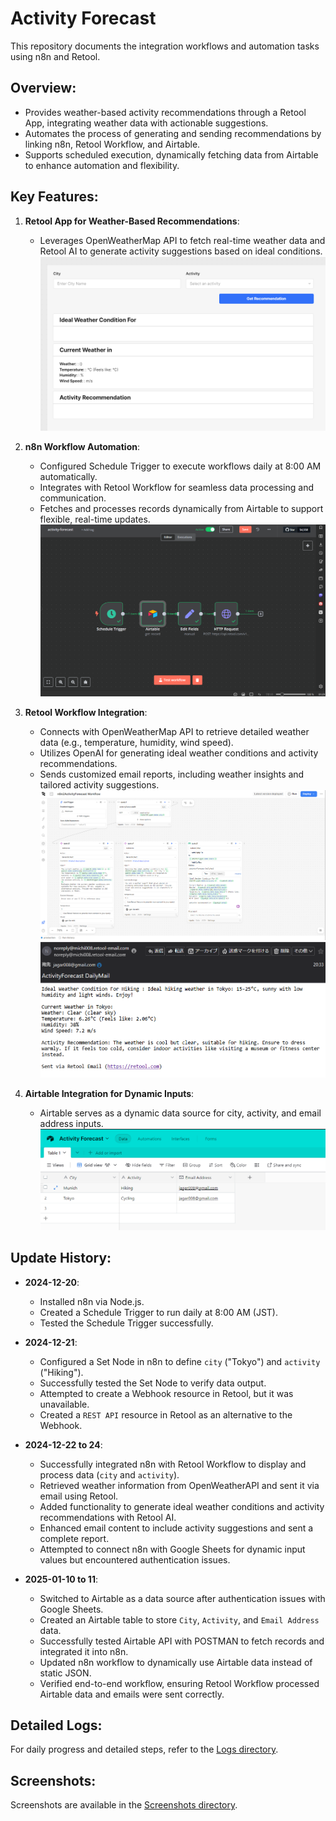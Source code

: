 # Activity Forecast

This repository documents the integration workflows and automation tasks using n8n and Retool.

## Overview:

- Provides weather-based activity recommendations through a Retool App, integrating weather data with actionable suggestions.
- Automates the process of generating and sending recommendations by linking n8n, Retool Workflow, and Airtable.
- Supports scheduled execution, dynamically fetching data from Airtable to enhance automation and flexibility.

## Key Features:

1. **Retool App for Weather-Based Recommendations**:

   - Leverages OpenWeatherMap API to fetch real-time weather data and Retool AI to generate activity suggestions based on ideal conditions.
     ![Retool App Interface](/screenshots/retool-app.png)

2. **n8n Workflow Automation**:

   - Configured Schedule Trigger to execute workflows daily at 8:00 AM automatically.
   - Integrates with Retool Workflow for seamless data processing and communication.
   - Fetches and processes records dynamically from Airtable to support flexible, real-time updates.
     ![n8n Workflow Setup](/screenshots/n8n-airtable-get-node.png)

3. **Retool Workflow Integration**:

   - Connects with OpenWeatherMap API to retrieve detailed weather data (e.g., temperature, humidity, wind speed).
   - Utilizes OpenAI for generating ideal weather conditions and activity recommendations.
   - Sends customized email reports, including weather insights and tailored activity suggestions.
     ![Retool Workflow Setup](/screenshots/retool-workflow.png)
     ![Email Example](/screenshots/full-email-success.png)

4. **Airtable Integration for Dynamic Inputs**:
   - Airtable serves as a dynamic data source for city, activity, and email address inputs.
     ![Airtable Table Setup](/screenshots/airtable-table-setup.png)

## Update History:

- **2024-12-20**:

  - Installed n8n via Node.js.
  - Created a Schedule Trigger to run daily at 8:00 AM (JST).
  - Tested the Schedule Trigger successfully.

- **2024-12-21**:

  - Configured a Set Node in n8n to define `city` ("Tokyo") and `activity` ("Hiking").
  - Successfully tested the Set Node to verify data output.
  - Attempted to create a Webhook resource in Retool, but it was unavailable.
  - Created a `REST API` resource in Retool as an alternative to the Webhook.

- **2024-12-22 to 24**:

  - Successfully integrated n8n with Retool Workflow to display and process data (`city` and `activity`).
  - Retrieved weather information from OpenWeatherAPI and sent it via email using Retool.
  - Added functionality to generate ideal weather conditions and activity recommendations with Retool AI.
  - Enhanced email content to include activity suggestions and sent a complete report.
  - Attempted to connect n8n with Google Sheets for dynamic input values but encountered authentication issues.

- **2025-01-10 to 11**:

  - Switched to Airtable as a data source after authentication issues with Google Sheets.
  - Created an Airtable table to store `City`, `Activity`, and `Email Address` data.
  - Successfully tested Airtable API with POSTMAN to fetch records and integrated it into n8n.
  - Updated n8n workflow to dynamically use Airtable data instead of static JSON.
  - Verified end-to-end workflow, ensuring Retool Workflow processed Airtable data and emails were sent correctly.

## Detailed Logs:

For daily progress and detailed steps, refer to the [Logs directory](./logs/).

## Screenshots:

Screenshots are available in the [Screenshots directory](./screenshots/).
